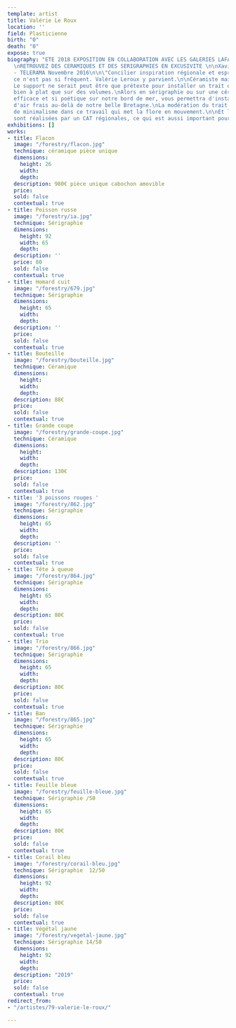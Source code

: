 ```yaml
---
template: artist
title: Valérie Le Roux
location: ''
field: Plasticienne
birth: "0"
death: "0"
expose: true
biography: "ETE 2018 EXPOSITION EN COLLABORATION AVEC LES GALERIES LAFAYETTE NANTES
  \nRETROUVEZ DES CERAMIQUES ET DES SERIGRAPHIES EN EXCUSIVITE \n\nXavier de Jarcy
  - TELERAMA Novembre 2016\n\n\"Concilier inspiration régionale et esprit contemporain,
  ce n'est pas si fréquent. Valérie Leroux y parvient.\n\nCéramiste mais pas que.
  Le support ne serait peut être que prétexte pour installer un trait qui se lit aussi
  bien à plat que sur des volumes.\nAlors en sérigraphie ou sur une céramique ce regard
  efficace et si poétique sur notre bord de mer, vous permettra d'installer un bol
  d'air frais au-delà de notre belle Bretagne.\nLa modération du trait n'est pas synonyme
  de minimalisme dans ce travail qui met la flore en mouvement.\n\nEt les sérigrapies
  sont réalisées par un CAT régionales, ce qui est aussi important pour Valérie LEROUX"
exhibitions: []
works:
- title: Flacon
  image: "/forestry/flacon.jpg"
  technique: céramique pièce unique
  dimensions:
    height: 26
    width: 
    depth: 
  description: 980€ pièce unique cabochon amovible
  price: 
  sold: false
  contextual: true
- title: Poisson russe
  image: "/forestry/ia.jpg"
  technique: Sérigraphie
  dimensions:
    height: 92
    width: 65
    depth: 
  description: ''
  price: 80
  sold: false
  contextual: true
- title: Homard cuit
  image: "/forestry/679.jpg"
  technique: Sérigraphie
  dimensions:
    height: 65
    width: 
    depth: 
  description: ''
  price: 
  sold: false
  contextual: true
- title: Bouteille
  image: "/forestry/bouteille.jpg"
  technique: Céramique
  dimensions:
    height: 
    width: 
    depth: 
  description: 88€
  price: 
  sold: false
  contextual: true
- title: Grande coupe
  image: "/forestry/grande-coupe.jpg"
  technique: Céramique
  dimensions:
    height: 
    width: 
    depth: 
  description: 130€
  price: 
  sold: false
  contextual: true
- title: '3 poissons rouges '
  image: "/forestry/862.jpg"
  technique: Sérigraphie
  dimensions:
    height: 65
    width: 
    depth: 
  description: ''
  price: 
  sold: false
  contextual: true
- title: Tête à queue
  image: "/forestry/864.jpg"
  technique: Sérigraphie
  dimensions:
    height: 65
    width: 
    depth: 
  description: 80€
  price: 
  sold: false
  contextual: true
- title: Trio
  image: "/forestry/866.jpg"
  technique: Sérigraphie
  dimensions:
    height: 65
    width: 
    depth: 
  description: 80€
  price: 
  sold: false
  contextual: true
- title: Ban
  image: "/forestry/865.jpg"
  technique: Sérigraphie
  dimensions:
    height: 65
    width: 
    depth: 
  description: 80€
  price: 
  sold: false
  contextual: true
- title: Feuille bleue
  image: "/forestry/feuille-bleue.jpg"
  technique: Sérigraphie /50
  dimensions:
    height: 65
    width: 
    depth: 
  description: 80€
  price: 
  sold: false
  contextual: true
- title: Corail bleu
  image: "/forestry/corail-bleu.jpg"
  technique: Sérigraphie  12/50
  dimensions:
    height: 92
    width: 
    depth: 
  description: 80€
  price: 
  sold: false
  contextual: true
- title: Végétal jaune
  image: "/forestry/vegetal-jaune.jpg"
  technique: Sérigraphie 14/50
  dimensions:
    height: 92
    width: 
    depth: 
  description: "2019"
  price: 
  sold: false
  contextual: true
redirect_from:
- "/artistes/79-valerie-le-roux/"

---
```

